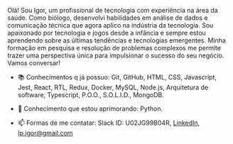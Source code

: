 Olá! Sou Igor, um profissional de tecnologia com experiência na área da saúde. Como biólogo, desenvolvi habilidades em análise de dados e comunicação técnica que agora aplico na indústria da tecnologia. Sou apaixonado por tecnologia e jogos desde a infância e sempre estou aprendendo sobre as últimas tendências e tecnologias emergentes. Minha formação em pesquisa e resolução de problemas complexos me permite trazer uma perspectiva única para impulsionar o sucesso do seu negócio. Vamos conversar!

- :books: Conhecimentos q já possuo: Git, GitHub, HTML, CSS, Javascript, Jest, React, RTL, Redux, Docker, MySQL, Node.js, Arquitetura de software, Typescript, P.O.O., S.O.L.I.D., MongoDB.

- 🌱 Conhecimento que estou aprimorando: Python.

- 📫 Formas de me contatar: Slack ID: U02JG99B04R, [LinkedIn](https://www.linkedin.com/in/polidex/), lp.igor@gmail.com
 
<!--- 
polidex/polidex is a ✨ special ✨ repository because its `README.md` (this file) appears on your GitHub profile.
You can click the Preview link to take a look at your changes.
--->
